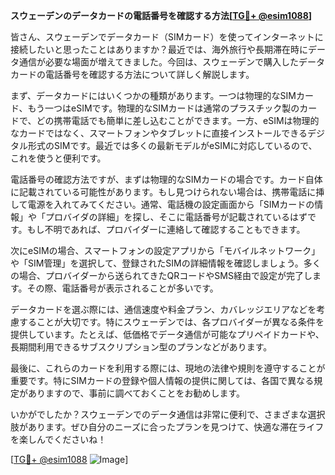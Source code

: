 **スウェーデンのデータカードの電話番号を確認する方法[[TG💪+ @esim1088](https://t.me/s/esim1088)]**

皆さん、スウェーデンでデータカード（SIMカード）を使ってインターネットに接続したいと思ったことはありますか？最近では、海外旅行や長期滞在時にデータ通信が必要な場面が増えてきました。今回は、スウェーデンで購入したデータカードの電話番号を確認する方法について詳しく解説します。

まず、データカードにはいくつかの種類があります。一つは物理的なSIMカード、もう一つはeSIMです。物理的なSIMカードは通常のプラスチック製のカードで、どの携帯電話でも簡単に差し込むことができます。一方、eSIMは物理的なカードではなく、スマートフォンやタブレットに直接インストールできるデジタル形式のSIMです。最近では多くの最新モデルがeSIMに対応しているので、これを使うと便利です。

電話番号の確認方法ですが、まずは物理的なSIMカードの場合です。カード自体に記載されている可能性があります。もし見つけられない場合は、携帯電話に挿して電源を入れてみてください。通常、電話機の設定画面から「SIMカードの情報」や「プロバイダの詳細」を探し、そこに電話番号が記載されているはずです。もし不明であれば、プロバイダーに連絡して確認することもできます。

次にeSIMの場合、スマートフォンの設定アプリから「モバイルネットワーク」や「SIM管理」を選択して、登録されたSIMの詳細情報を確認しましょう。多くの場合、プロバイダーから送られてきたQRコードやSMS経由で設定が完了します。その際、電話番号が表示されることが多いです。

データカードを選ぶ際には、通信速度や料金プラン、カバレッジエリアなどを考慮することが大切です。特にスウェーデンでは、各プロバイダーが異なる条件を提供しています。たとえば、低価格でデータ通信が可能なプリペイドカードや、長期間利用できるサブスクリプション型のプランなどがあります。

最後に、これらのカードを利用する際には、現地の法律や規則を遵守することが重要です。特にSIMカードの登録や個人情報の提供に関しては、各国で異なる規定がありますので、事前に調べておくことをお勧めします。

いかがでしたか？スウェーデンでのデータ通信は非常に便利で、さまざまな選択肢があります。ぜひ自分のニーズに合ったプランを見つけて、快適な滞在ライフを楽しんでくださいね！

[[TG💪+ @esim1088](https://t.me/s/esim1088) ![Image](https://i.postimg.cc/Y0z9fWf4/image.png)]